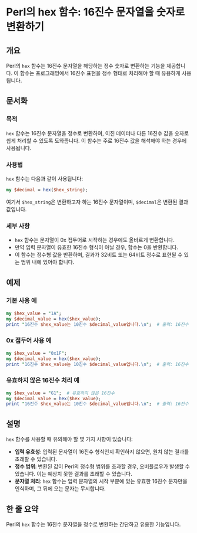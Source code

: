 <!--
Meta Description: # Perl의 hex 함수: 16진수 문자열을 숫자로 변환하기 ## 개요 Perl의 `hex` 함수는 16진수 문자열을 해당하는 정수 숫자로 변환하는 기능을 제공합니다. 이 함수는 프로그래밍에서 16진수 표현을 정수 형태로 처리해야 할 때 유용하게 사용됩니다. ## 문...
Meta Keywords: 16진수, hex, 함수는, hex_value, 10진수
-->

# Perl의 hex 함수: 16진수 문자열을 숫자로 변환하기

## 개요
Perl의 `hex` 함수는 16진수 문자열을 해당하는 정수 숫자로 변환하는 기능을 제공합니다. 이 함수는 프로그래밍에서 16진수 표현을 정수 형태로 처리해야 할 때 유용하게 사용됩니다.

## 문서화

### 목적
`hex` 함수는 16진수 문자열을 정수로 변환하여, 이진 데이터나 다른 16진수 값을 숫자로 쉽게 처리할 수 있도록 도와줍니다. 이 함수는 주로 16진수 값을 해석해야 하는 경우에 사용됩니다.

### 사용법
`hex` 함수는 다음과 같이 사용됩니다:

```perl
my $decimal = hex($hex_string);
```

여기서 `$hex_string`은 변환하고자 하는 16진수 문자열이며, `$decimal`은 변환된 결과 값입니다.

### 세부 사항
- `hex` 함수는 문자열이 0x 접두어로 시작하는 경우에도 올바르게 변환합니다.
- 만약 입력 문자열이 유효한 16진수 형식이 아닐 경우, 함수는 0을 반환합니다.
- 이 함수는 정수형 값을 반환하며, 결과가 32비트 또는 64비트 정수로 표현될 수 있는 범위 내에 있어야 합니다.

## 예제

### 기본 사용 예
```perl
my $hex_value = "1A";
my $decimal_value = hex($hex_value);
print "16진수 $hex_value는 10진수 $decimal_value입니다.\n";  # 출력: 16진수 1A는 10진수 26입니다.
```

### 0x 접두어 사용 예
```perl
my $hex_value = "0x1F";
my $decimal_value = hex($hex_value);
print "16진수 $hex_value는 10진수 $decimal_value입니다.\n";  # 출력: 16진수 0x1F는 10진수 31입니다.
```

### 유효하지 않은 16진수 처리 예
```perl
my $hex_value = "G1";  # 유효하지 않은 16진수
my $decimal_value = hex($hex_value);
print "16진수 $hex_value는 10진수 $decimal_value입니다.\n";  # 출력: 16진수 G1는 10진수 0입니다.
```

## 설명
`hex` 함수를 사용할 때 유의해야 할 몇 가지 사항이 있습니다:
- **입력 유효성**: 입력된 문자열이 16진수 형식인지 확인하지 않으면, 원치 않는 결과를 초래할 수 있습니다.
- **정수 범위**: 변환된 값이 Perl의 정수형 범위를 초과할 경우, 오버플로우가 발생할 수 있습니다. 이는 예상치 못한 결과를 초래할 수 있습니다.
- **문자열 처리**: `hex` 함수는 입력 문자열의 시작 부분에 있는 유효한 16진수 문자만을 인식하며, 그 뒤에 오는 문자는 무시합니다.

## 한 줄 요약
Perl의 `hex` 함수는 16진수 문자열을 정수로 변환하는 간단하고 유용한 기능입니다.